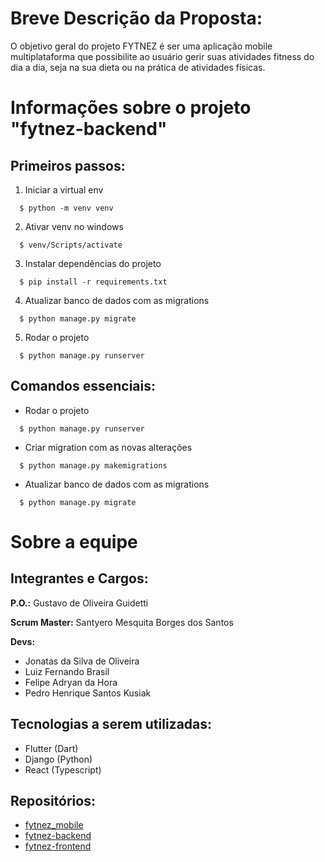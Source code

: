 # Breve Descrição da Proposta:

O objetivo geral do projeto FYTNEZ é ser uma aplicação mobile multiplataforma que possibilite ao usuário gerir suas atividades fitness do dia a dia, seja na sua dieta ou na prática de atividades físicas.


# Informações sobre o projeto "fytnez-backend"

## Primeiros passos:
1. Iniciar a virtual env
```
  $ python -m venv venv
```

2. Ativar venv no windows
```
  $ venv/Scripts/activate
```

3. Instalar dependências do projeto
```
  $ pip install -r requirements.txt
```

4. Atualizar banco de dados com as migrations
```
  $ python manage.py migrate
```

5. Rodar o projeto
```
  $ python manage.py runserver
```

## Comandos essenciais:
- Rodar o projeto
```
  $ python manage.py runserver
```
- Criar migration com as novas alterações
```
  $ python manage.py makemigrations
```
- Atualizar banco de dados com as migrations
```
  $ python manage.py migrate
```

# Sobre a equipe
## Integrantes e Cargos:
**P.O.:** Gustavo de Oliveira Guidetti

**Scrum Master:** Santyero Mesquita Borges dos Santos

**Devs:**
- Jonatas da Silva de Oliveira
- Luiz Fernando Brasil
- Felipe Adryan da Hora
- Pedro Henrique Santos Kusiak

## Tecnologias a serem utilizadas:
- Flutter (Dart)
- Django (Python)
- React (Typescript)

## Repositórios:
- [fytnez_mobile](https://github.com/Fytnez/fytnez_mobile)
- [fytnez-backend](https://github.com/Fytnez/fytnez-backend)
- [fytnez-frontend](https://github.com/Fytnez/fytnez-frontend)
